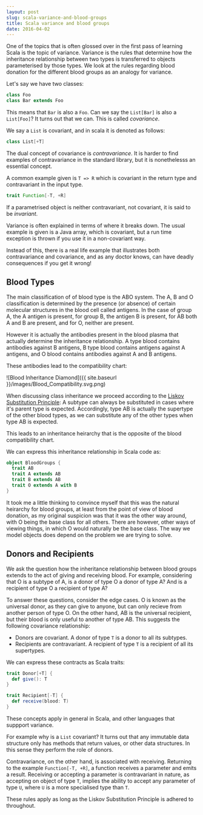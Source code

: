 ```yaml
---
layout: post
slug: scala-variance-and-blood-groups
title: Scala variance and blood groups
date: 2016-04-02
---
```


One of the topics that is often glossed over in the first pass of learning Scala is the topic of variance. Variance is the rules that determine how the inheritance relationship between two types is transferred to objects parameterised by those types. We look at the rules regarding blood donation for the different blood groups as an analogy for variance.

Let's say we have two classes:

```scala
class Foo
class Bar extends Foo
```

This means that `Bar` is also a `Foo`. Can we say the `List[Bar]` is also a `List[Foo]`? It turns out that we can. This is called *covariance*.

We say a `List` is covariant, and in scala it is denoted as follows:


```scala
class List[+T] 
```

The dual concept of covariance is *contravariance*. It is harder to find examples of contravariance in the standard library, but it is nonethelesss an essential concept.

A common example given is `T => R` which is covariant in the return type and contravariant in the input type. 

```scala
trait Function[-T, +R] 
```

If a parametrised object is neither contravariant, not covariant, it is said to be *invariant*.

Variance is often explained in terms of where it breaks down. The usual example is given is a Java array, which is covariant, but a run time exception is thrown if you use it in a non-covariant way.

Instead of this, there is a real life example that illustrates both contravariance and covariance, and as any doctor knows, can have deadly consequences if you get it wrong! 

## Blood Types

The main classification of of blood type is the ABO system. The A, B and O classification is determined by the presence (or absence) of certain molecular structures in the blood cell called antigens. In the case of group A, the A antigen is present, for group B, the antigen B is present, for AB both A and B are present, and for O, neither are present. 

However it is actually the antibodies present in the blood plasma that actually determine the inheritance relationship. A type blood contains antibodies against B antigens, B type blood contains antigens against A antigens, and O blood contains antibodies against A and B antigens.

These antibodies lead to the compatibility chart:

![Blood Inheritance Diamond]({{ site.baseurl }}/images/Blood_Compatibility.svg.png)  

When discussing class inheritance we proceed according to the [Liskov Substitution Principle](https://en.wikipedia.org/wiki/Liskov_substitution_principle): A subtype can always be substituted in cases where it's parent type is expected. Accordingly, type AB is actually the supertype of the other blood types, as we can substitute any of the other types when type AB is expected. 

This leads to an inheritance heirarchy that is the opposite of the blood compatibility chart.

We can express this inheritance relationship in Scala code as:

```scala
object BloodGroups {
  trait AB
  trait A extends AB
  trait B extends AB
  trait O extends A with B
}
```

It took me a little thinking to convince myself that this was the natural heirarchy for blood groups, at least from the point of view of blood donation, as my original suspicion was that it was the other way around, with O being the base class for all others. There are however, other ways of viewing things, in which O would naturally be the base class. The way we model objects does depend on the problem we are trying to solve.

## Donors and Recipients

We ask the question how the inheritance relationship between blood groups extends to the act of giving and receiving blood. For example, considering that O is a subtype of A, is a donor of type O a donor of type A? And is a recipient of type O a recipient of type A? 

To answer these questions, consider the edge cases. O is known as the universal donor, as they can give to anyone, but can only recieve from another person of type O. On the other hand, AB is the universal recipient, but their blood is only useful to another of type AB. This suggests the following covariance relationship:

* Donors are covariant. A donor of type `T` is a donor to all its subtypes.
* Recipients are contravariant. A recipient of type `T` is a recipient of all its supertypes.

We can express these contracts as Scala traits:

```scala
trait Donor[+T] {
  def give(): T
}
```

```scala
trait Recipient[-T] {
  def receive(blood: T)
}
```

These concepts apply in general in Scala, and other languages that suppport variance.

For example why is a `List` covariant? It turns out that any immutable data structure only has methods that return values, or other data structures. In this sense they perform the role of donors.

Contravariance, on the other hand, is associated with receiving. Returning to the example `Function[-T, +R]`, a function receives a parameter and emits a result. Receiving or accepting a parameter is contravariant in nature, as accepting on object of type `T`, implies the ability to accept any parameter of type `U`, where `U` is a more specialised type than `T`.

These rules apply as long as the Liskov Substitution Principle is adhered to throughout.




